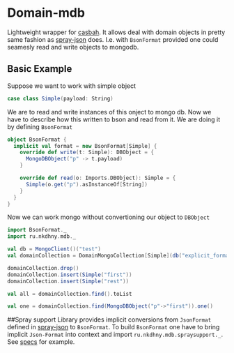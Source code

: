# Domain-mdb

Lightweight wrapper for [casbah](https://github.com/nkdhny/domain-mdb.git). It allows deal with domain objects in pretty same fashion as [spray-json](https://github.com/spray/spray-json) does.
I.e. with `BsonFormat` provided one could seamesly read and write objects to mongodb.

## Basic Example

Suppose we want to work  with simple object
```scala
case class Simple(payload: String)
```
We are to read and write instances of this onject to mongo db. Now we have to describe how this written to bson and read from it. We are doing it by  defining `BsonFormat`

```scala
object BsonFormat {
  implicit val format = new BsonFormat[Simple] {
	override def write(t: Simple): DBObject = {
	  MongoDBObject("p" -> t.payload)
	}

	override def read(o: Imports.DBObject): Simple = {
	  Simple(o.get("p").asInstanceOf[String])
	}
  }
}
```

Now we can work mongo without convertioning our object to `DBObject`

```scala
import BsonFormat._
import ru.nkdhny.mdb._ 

val db = MongoClient()("test")
val domainCollection = DomainMongoCollection[Simple](db("explicit_format"))

domainCollection.drop()
domainCollection.insert(Simple("first"))
domainCollection.insert(Simple("rest"))

val all = domainCollection.find().toList

val one = domainCollection.find(MongoDBObject("p"->"first")).one()
```

##Spray support
Library provides implicit conversions from `JsonFormat` defined in [spray-json](https://github.com/spray/spray-json) to `BsonFormat`. 
To build `BsonFormat` one have to bring implicit `Json-Format` into context and import `ru.nkdhny.mdb.spraysupport._`. See [specs](./src/test/scala/ru/nkdhny/mdb/DomainMongoCollectionTest.scala) for example.
